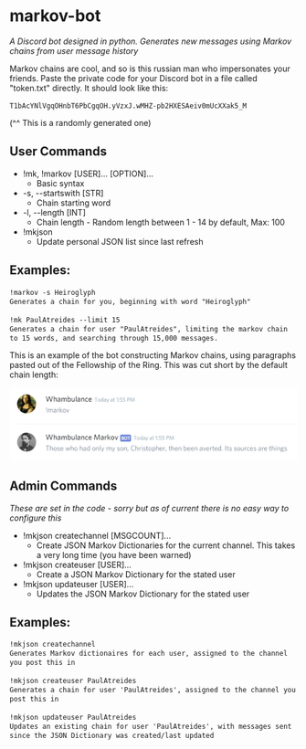 # markov-bot
*A Discord bot designed in python. Generates new messages using Markov chains from user message history*

Markov chains are cool, and so is this russian man who impersonates your friends.
Paste the private code for your Discord bot in a file called "token.txt" directly. It should look like this:
```
T1bAcYNlVgqOHnbT6PbCgqOH.yVzxJ.wMHZ-pb2HXESAeiv0mUcXXak5_M
```
(^^ This is a randomly generated one)
## User Commands
* !mk, !markov [USER]... [OPTION]...
  * Basic syntax
* -s, --startswith [STR]
  * Chain starting word
* -l, --length [INT]
  * Chain length - Random length between 1 - 14 by default, Max: 100
* !mkjson
  * Update personal JSON list since last refresh
  
## Examples:
```
!markov -s Heiroglyph
Generates a chain for you, beginning with word "Heiroglyph"

!mk PaulAtreides --limit 15
Generates a chain for user "PaulAtreides", limiting the markov chain to 15 words, and searching through 15,000 messages.
```

This is an example of the bot constructing Markov chains, using paragraphs pasted out of the Fellowship of the Ring. This was cut short by the default chain length:

![markov-bot test with LOTR paragraphs](https://raw.githubusercontent.com/whambulance/markov-bot/master/markovtest1.png)

## Admin Commands
*These are set in the code - sorry but as of current there is no easy way to configure this*
* !mkjson createchannel [MSGCOUNT]...
  * Create JSON Markov Dictionaries for the current channel. This takes a very long time (you have been warned)
* !mkjson createuser [USER]...
  * Create a JSON Markov Dictionary for the stated user
* !mkjson updateuser [USER]...
  * Updates the JSON Markov Dictionary for the stated user
  
## Examples:
```
!mkjson createchannel
Generates Markov dictionaires for each user, assigned to the channel you post this in

!mkjson createuser PaulAtreides
Generates a chain for user 'PaulAtreides', assigned to the channel you post this in

!mkjson updateuser PaulAtreides
Updates an existing chain for user 'PaulAtreides', with messages sent since the JSON Dictionary was created/last updated
```
